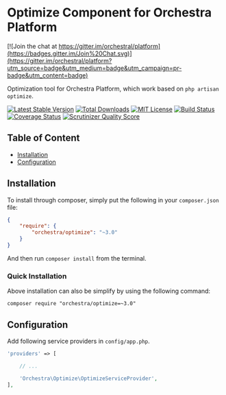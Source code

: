 Optimize Component for Orchestra Platform
==============

[![Join the chat at https://gitter.im/orchestral/platform](https://badges.gitter.im/Join%20Chat.svg)](https://gitter.im/orchestral/platform?utm_source=badge&utm_medium=badge&utm_campaign=pr-badge&utm_content=badge)

Optimization tool for Orchestra Platform, which work based on `php artisan optimize`.

[![Latest Stable Version](https://img.shields.io/github/release/orchestral/optimize.svg?style=flat-square)](https://packagist.org/packages/orchestra/optimize)
[![Total Downloads](https://img.shields.io/packagist/dt/orchestra/optimize.svg?style=flat-square)](https://packagist.org/packages/orchestra/optimize)
[![MIT License](https://img.shields.io/packagist/l/orchestra/optimize.svg?style=flat-square)](https://packagist.org/packages/orchestra/optimize)
[![Build Status](https://img.shields.io/travis/orchestral/optimize/master.svg?style=flat-square)](https://travis-ci.org/orchestral/optimize)
[![Coverage Status](https://img.shields.io/coveralls/orchestral/optimize/master.svg?style=flat-square)](https://coveralls.io/r/orchestral/optimize?branch=master)
[![Scrutinizer Quality Score](https://img.shields.io/scrutinizer/g/orchestral/optimize/master.svg?style=flat-square)](https://scrutinizer-ci.com/g/orchestral/optimize/)

## Table of Content

* [Installation](#installation)
* [Configuration](#configuration)

## Installation

To install through composer, simply put the following in your `composer.json` file:

```json
{
    "require": {
        "orchestra/optimize": "~3.0"
    }
}
```

And then run `composer install` from the terminal.

### Quick Installation

Above installation can also be simplify by using the following command:

    composer require "orchestra/optimize=~3.0"

## Configuration

Add following service providers in `config/app.php`.

```php
'providers' => [

    // ...

    'Orchestra\Optimize\OptimizeServiceProvider',
],
```
